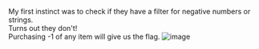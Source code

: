 My first instinct was to check if they have a filter for negative numbers or strings.  
Turns out they don't!  
Purchasing -1 of any item will give us the flag.
![image](https://github.com/petriQore/CreativeMinds-2024-Qualifier-CTF/assets/123587287/3a4d1a36-a3f3-4280-ac96-d9f926ef6e52)
